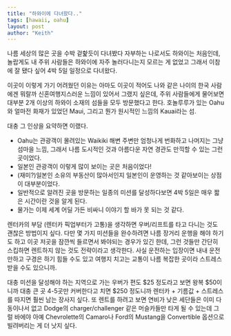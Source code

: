 ```yaml
---
title: "하와이에 다녀왔다.."
tags: [hawaii, oahu]
layout: post
author: "Keith"
---
```


나름 세상의 많은 곳을 수박 겉핥듯이 다녀봤다 자부하는 나로서도 하와이는 처음인데, 놀랍게도 내 주위 사람들은 하와이에 자주 놀러다니는지 모르는 게 없었고 그래서 이참에 잘 됐다 싶어 4박 5일 일정으로 다녀왔다.

이곳이 이렇게 가기 어려웠던 이유는 아마도 이곳이 적어도 나와 같은 나이의 한국 사람에겐 뭐랄까 신혼여행지스러운 느낌이 있어서 그랬지 싶은데, 주위 사람들에게 물어보면 대부분 2개 이상의 하와이 소재의 섬들을 모두 방문했다고 한다. 호놀루루가 있는 Oahu와 얼마전 화재가 있었던 Maui, 그리고 뭔가 원시적인 느낌의 Kauai라는 섬. 

대충 그 인상을 요약하면 이랬다.
- Oahu는 관광객이 몰려있는 Waikiki 해변 주변만 엄청나게 번화하고 나머지는 그냥 섬마을 느낌, 그래서 나름 도시적인 것과 아름다운 자연 경관도 만끽할 수 있는 그런 곳이었다.
- 일본인 관광객이 이렇게 많이 보이는 곳은 처음이었다! 
- (재미?)일본인 소유의 부동산이 많아서인지 일본인이 운영하는 것 같아보이는 상점이 대부분이었다.
- 일반적으로 알려진 곳을 방문하는 일종의 미션를 달성하다보면 4박 5일은 매우 짧은 시간이란 것을 알게 된다.
- 물가는 이제 세계 어딜 가든 비싸니 이야기 할 바가 못 되는 것 같다.

렌터카의 부담 (렌터카 픽업부터가 고통)을 생각하면 우버/리프트를 타고 다니는 것도 괜찮은 방법이지 싶다. 다만 몇 가지 미션들을 완수하려면 나름 장거리 운행을 해야 하기도 하고 이곳 저곳을 잠깐씩 들르면서 봐야되는 경우가 있긴 한데, 그런 것들만 간단히 스킵하면 렌트하지 않는 것도 전략이라고 생각한다. 사실 운전하는 입장이면 내내 운전만하고 구경은 하기 힘들 수도 있고 여행지 치고는 교통이 나름 복잡한 곳이라 스트레스 받을 수도 있으니까.

대충 미션을 달성해야 하는 지역으로 가는 우버가 편도 $25 정도라고 보면 왕복 $50이니까 대충 큰 곳 4-5곳만 커버한다고 치면 $250 정도니까 렌터카 + 기름값 + 스트레스를 따지면 훨씬 남는 장사지 싶다. 또 렌트를 하려고 보면 연비가 낮은 세단들은 이미 다 동이나서 없고 Dodge의 charger/challenger 같은 머슬카들만 타게 될 수 있는데 그럴 바에야 아예 Chevrolette의 Camaro나 Ford의 Mustang을 Convertible 옵션으로 빌려버리는 게 더 낫지 싶다.
